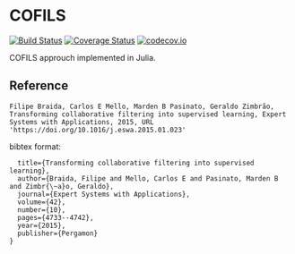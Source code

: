 # COFILS

[![Build Status](https://travis-ci.org/filipebraida/COFILS.jl.svg?branch=master)](https://travis-ci.org/filipebraida/COFILS.jl)
[![Coverage Status](https://coveralls.io/repos/filipebraida/COFILS.jl/badge.svg?branch=master&service=github)](https://coveralls.io/github/filipebraida/COFILS.jl?branch=master)
[![codecov.io](http://codecov.io/github/filipebraida/COFILS.jl/coverage.svg?branch=master)](http://codecov.io/github/filipebraida/COFILS.jl?branch=master)

COFILS approuch implemented in Julia.

## Reference

```Filipe Braida, Carlos E Mello, Marden B Pasinato, Geraldo Zimbrão, Transforming collaborative filtering into supervised learning, Expert Systems with Applications, 2015, URL 'https://doi.org/10.1016/j.eswa.2015.01.023' ```

bibtex format:
```@article{braida2015transforming,
  title={Transforming collaborative filtering into supervised learning},
  author={Braida, Filipe and Mello, Carlos E and Pasinato, Marden B and Zimbr{\~a}o, Geraldo},
  journal={Expert Systems with Applications},
  volume={42},
  number={10},
  pages={4733--4742},
  year={2015},
  publisher={Pergamon}
}

```
